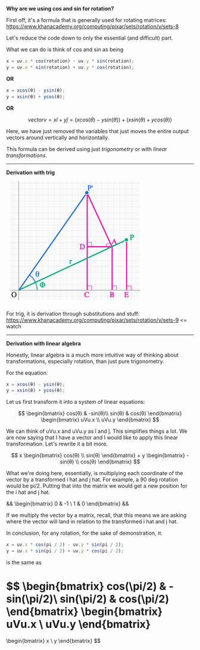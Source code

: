 **Why are we using cos and sin for rotation?**

First off, it's a formula that is generally used for rotating matrices: https://www.khanacademy.org/computing/pixar/sets/rotation/v/sets-8

Let's reduce the code down to only the essential (and difficult) part.

What we can do is think of cos and sin as being

```javascript
x = uv.x * cos(rotation) - uv.y * sin(rotation);
y = uv.x * sin(rotation) + uv.y * cos(rotation);
```

**OR**

```javascript
x = xcos(θ) - ysin(θ);
y = xsin(θ) + ycos(θ);
```

**OR**

```math
vector v = xî + yĵ = (xcos(θ) - ysin(θ)) + (xsin(θ) + ycos(θ))
```

Here, we have just removed the variables that just moves the entire output vectors around vertically and horizontally.

This formula can be derived using just _trigonometry_ or with _linear transformations_.

<hr/>

**Derivation with trig**

![trig image](with_trig.PNG "First step to deriving with trig")

For trig, it is derivation through substitutions and stuff: https://www.khanacademy.org/computing/pixar/sets/rotation/v/sets-9 <= watch

<hr/>

**Derivation with linear algebra**

Honestly, linear algebra is a much more intuitive way of thinking about transformations, especially rotation, than just pure trigonometry.

For the equation:

```javascript
x = xcos(θ) - ysin(θ);
y = xsin(θ) + ycos(θ);
```

Let us first transform it into a system of linear equations:

$$
\begin{bmatrix}
cos(θ) & -sin(θ)\\
sin(θ) & cos(θ)
\end{bmatrix}
\begin{bmatrix}
uVu.x \\
uVu.y
\end{bmatrix}
$$

We can think of uVu.x and uVu.y as î and ĵ. This simplifies things a lot. We are now saying that I have a vector and I would like to apply this linear transformation. Let's rewrite it a bit more.

$$
x
\begin{bmatrix}
cos(θ) \\
sin(θ)
\end{bmatrix}
+
y
\begin{bmatrix}
-sin(θ) \\
cos(θ)
\end{bmatrix}
$$

What we're doing here, essentially, is multiplying each coordinate of the vector by a transformed i hat and j hat.
For example, a 90 deg rotation would be pi/2. Putting that into the matrix we would get a new position for the i hat and j hat.

&&
\begin{bmatrix}
0 & -1 \\
1 & 0
\end{bmatrix}
&&

If we multiply the vector by a matrix, recall, that this means we are asking where the vector will land in relation to the transformed i hat and j hat.

In conclusion, for any rotation, for the sake of demonstration, $\pi$.

```javascript
x = uv.x * cos(pi / 2) - uv.y * sin(pi / 2);
y = uv.x * sin(pi / 2) + uv.y * cos(pi / 2);
```

is the same as

$$
\begin{bmatrix}
cos(\pi/2) & -sin(\pi/2)\\
sin(\pi/2) & cos(\pi/2)
\end{bmatrix}
\begin{bmatrix}
uVu.x \\
uVu.y
\end{bmatrix}
=
\begin{bmatrix}
x \\
y
\end{bmatrix}
$$
